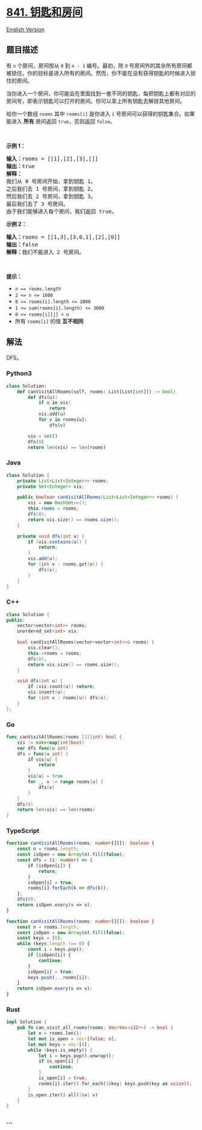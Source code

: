 # [841. 钥匙和房间](https://leetcode.cn/problems/keys-and-rooms)

[English Version](/solution/0800-0899/0841.Keys%20and%20Rooms/README_EN.md)

## 题目描述

<!-- 这里写题目描述 -->

<p>有 <code>n</code> 个房间，房间按从 <code>0</code> 到 <code>n - 1</code> 编号。最初，除 <code>0</code> 号房间外的其余所有房间都被锁住。你的目标是进入所有的房间。然而，你不能在没有获得钥匙的时候进入锁住的房间。</p>

<p>当你进入一个房间，你可能会在里面找到一套不同的钥匙，每把钥匙上都有对应的房间号，即表示钥匙可以打开的房间。你可以拿上所有钥匙去解锁其他房间。</p>

<p>给你一个数组 <code>rooms</code> 其中 <code>rooms[i]</code> 是你进入 <code>i</code> 号房间可以获得的钥匙集合。如果能进入 <strong>所有</strong> 房间返回 <code>true</code>，否则返回 <code>false</code>。</p>

<p>&nbsp;</p>

<ol>
</ol>

<p><strong>示例 1：</strong></p>

<pre>
<strong>输入：</strong>rooms = [[1],[2],[3],[]]
<strong>输出：</strong>true
<strong>解释：</strong>
我们从 0 号房间开始，拿到钥匙 1。
之后我们去 1 号房间，拿到钥匙 2。
然后我们去 2 号房间，拿到钥匙 3。
最后我们去了 3 号房间。
由于我们能够进入每个房间，我们返回 true。
</pre>

<p><strong>示例 2：</strong></p>

<pre>
<strong>输入：</strong>rooms = [[1,3],[3,0,1],[2],[0]]
<strong>输出：</strong>false
<strong>解释：</strong>我们不能进入 2 号房间。
</pre>

<p>&nbsp;</p>

<p><strong>提示：</strong></p>

<ul>
	<li><code>n == rooms.length</code></li>
	<li><code>2 &lt;= n &lt;= 1000</code></li>
	<li><code>0 &lt;= rooms[i].length &lt;= 1000</code></li>
	<li><code>1 &lt;= sum(rooms[i].length) &lt;= 3000</code></li>
	<li><code>0 &lt;= rooms[i][j] &lt; n</code></li>
	<li>所有 <code>rooms[i]</code> 的值 <strong>互不相同</strong></li>
</ul>

## 解法

<!-- 这里可写通用的实现逻辑 -->

DFS。

<!-- tabs:start -->

### **Python3**

<!-- 这里可写当前语言的特殊实现逻辑 -->

```python
class Solution:
    def canVisitAllRooms(self, rooms: List[List[int]]) -> bool:
        def dfs(u):
            if u in vis:
                return
            vis.add(u)
            for v in rooms[u]:
                dfs(v)

        vis = set()
        dfs(0)
        return len(vis) == len(rooms)
```

### **Java**

<!-- 这里可写当前语言的特殊实现逻辑 -->

```java
class Solution {
    private List<List<Integer>> rooms;
    private Set<Integer> vis;

    public boolean canVisitAllRooms(List<List<Integer>> rooms) {
        vis = new HashSet<>();
        this.rooms = rooms;
        dfs(0);
        return vis.size() == rooms.size();
    }

    private void dfs(int u) {
        if (vis.contains(u)) {
            return;
        }
        vis.add(u);
        for (int v : rooms.get(u)) {
            dfs(v);
        }
    }
}
```

### **C++**

```cpp
class Solution {
public:
    vector<vector<int>> rooms;
    unordered_set<int> vis;

    bool canVisitAllRooms(vector<vector<int>>& rooms) {
        vis.clear();
        this->rooms = rooms;
        dfs(0);
        return vis.size() == rooms.size();
    }

    void dfs(int u) {
        if (vis.count(u)) return;
        vis.insert(u);
        for (int v : rooms[u]) dfs(v);
    }
};
```

### **Go**

```go
func canVisitAllRooms(rooms [][]int) bool {
	vis := make(map[int]bool)
	var dfs func(u int)
	dfs = func(u int) {
		if vis[u] {
			return
		}
		vis[u] = true
		for _, v := range rooms[u] {
			dfs(v)
		}
	}
	dfs(0)
	return len(vis) == len(rooms)
}
```

### **TypeScript**

```ts
function canVisitAllRooms(rooms: number[][]): boolean {
    const n = rooms.length;
    const isOpen = new Array(n).fill(false);
    const dfs = (i: number) => {
        if (isOpen[i]) {
            return;
        }
        isOpen[i] = true;
        rooms[i].forEach(k => dfs(k));
    };
    dfs(0);
    return isOpen.every(v => v);
}
```

```ts
function canVisitAllRooms(rooms: number[][]): boolean {
    const n = rooms.length;
    const isOpen = new Array(n).fill(false);
    const keys = [0];
    while (keys.length !== 0) {
        const i = keys.pop();
        if (isOpen[i]) {
            continue;
        }
        isOpen[i] = true;
        keys.push(...rooms[i]);
    }
    return isOpen.every(v => v);
}
```

### **Rust**

```rust
impl Solution {
    pub fn can_visit_all_rooms(rooms: Vec<Vec<i32>>) -> bool {
        let n = rooms.len();
        let mut is_open = vec![false; n];
        let mut keys = vec![0];
        while !keys.is_empty() {
            let i = keys.pop().unwrap();
            if is_open[i] {
                continue;
            }
            is_open[i] = true;
            rooms[i].iter().for_each(|&key| keys.push(key as usize));
        }
        is_open.iter().all(|&v| v)
    }
}
```

### **...**

```

```

<!-- tabs:end -->

